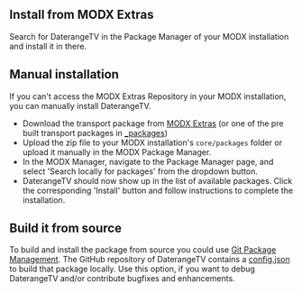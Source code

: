 ## Install from MODX Extras

Search for DaterangeTV in the Package Manager of your MODX installation and
install it in there.

## Manual installation

If you can't access the MODX Extras Repository in your MODX installation, you
can manually install DaterangeTV.

* Download the transport package from [MODX Extras](https://modx.com/extras/package/daterangetv) (or one of the pre built transport packages in [_packages](https://github.com/Jako/DaterangeTV/tree/master/_packages))
* Upload the zip file to your MODX installation's `core/packages` folder or upload it manually in the MODX Package Manager.
* In the MODX Manager, navigate to the Package Manager page, and select 'Search locally for packages' from the dropdown button.
* DaterangeTV should now show up in the list of available packages. Click the corresponding 'Install' button and follow instructions to complete the installation.

## Build it from source

To build and install the package from source you could use [Git Package
Management](https://github.com/TheBoxer/Git-Package-Management). The GitHub
repository of DaterangeTV contains a
[config.json](https://github.com/Jako/DaterangeTV/blob/master/_build/config.json)
to build that package locally. Use this option, if you want to debug DaterangeTV
and/or contribute bugfixes and enhancements.
